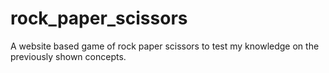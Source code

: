 # rock_paper_scissors
A website based game of rock paper scissors to test my knowledge on the previously shown concepts.
